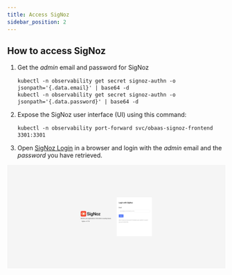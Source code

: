 ```yaml
---
title: Access SigNoz
sidebar_position: 2
---
```

## How to access SigNoz

1. Get the _admin_ email and password for SigNoz

   ```shell
   kubectl -n observability get secret signoz-authn -o jsonpath='{.data.email}' | base64 -d
   kubectl -n observability get secret signoz-authn -o jsonpath='{.data.password}' | base64 -d
   ```

1. Expose the SigNoz user interface (UI) using this command:

   ```shell
   kubectl -n observability port-forward svc/obaas-signoz-frontend 3301:3301
   ```

1. Open [SigNoz Login](http://localhost:3301/login) in a browser and login with the _admin_ email and the _password_ you have retrieved.

![SigNoz UI](images/obaas-signoz-ui.png)
